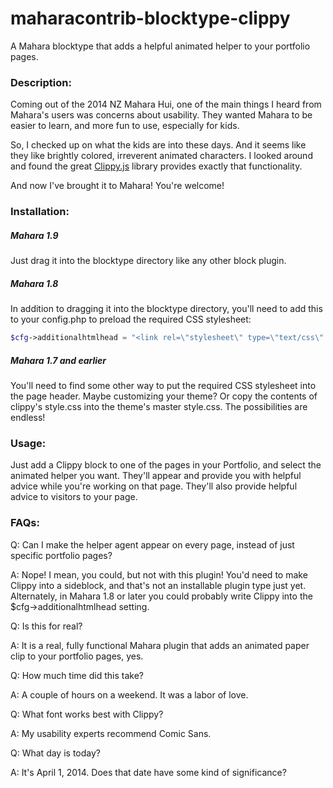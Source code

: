 maharacontrib-blocktype-clippy
==============================

A Mahara blocktype that adds a helpful animated helper to your portfolio pages.

### Description:

Coming out of the 2014 NZ Mahara Hui, one of the main things I 
heard from Mahara's users was concerns about usability. They 
wanted Mahara to be easier to learn, and more fun to use, especially for kids.

So, I checked up on what the kids are into these days. And it 
seems like they like brightly colored, irreverent animated 
characters. I looked around and found the great 
[Clippy.js](https://www.smore.com/clippy-js) library provides exactly that functionality.

And now I've brought it to Mahara! You're welcome!


### Installation:

##### Mahara 1.9
Just drag it into the blocktype directory like any other block plugin.

##### Mahara 1.8
In addition to dragging it into the blocktype directory, you'll need to
add this to your config.php to preload the required CSS stylesheet:

```php
$cfg->additionalhtmlhead = "<link rel=\"stylesheet\" type=\"text/css\" href=\"{$cfg->wwwroot}blocktype/clippy/theme/raw/static/style/style.css\" media=\"all\">";
```

##### Mahara 1.7 and earlier
You'll need to find some other way to put the 
required CSS stylesheet into the page header. Maybe customizing
your theme? Or copy the contents of clippy's style.css into the
theme's master style.css. The possibilities are endless!


### Usage:

Just add a Clippy block to one of the pages in your Portfolio, and
select the animated helper you want. They'll appear and provide you
with helpful advice while you're working on that page. They'll
also provide helpful advice to visitors to your page.


### FAQs:

Q: Can I make the helper agent appear on every page, instead of just
specific portfolio pages?

A: Nope! I mean, you could, but not with this plugin! You'd need to make Clippy into a sideblock, and that's not an installable plugin type just yet. Alternately, in Mahara 1.8 or later you could probably write Clippy into the $cfg->additionalhtmlhead setting.


Q: Is this for real?

A: It is a real, fully functional Mahara plugin that adds an animated paper clip to your portfolio pages, yes.


Q: How much time did this take?

A: A couple of hours on a weekend. It was a labor of love.


Q: What font works best with Clippy?

A: My usability experts recommend Comic Sans.


Q: What day is today?

A: It's April 1, 2014. Does that date have some kind of significance?

